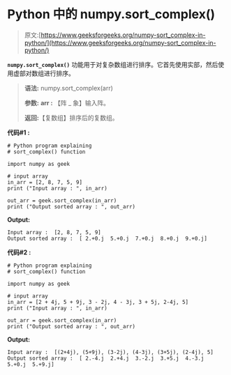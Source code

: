 # Python 中的 numpy.sort_complex()

> 原文:[https://www.geeksforgeeks.org/numpy-sort_complex-in-python/](https://www.geeksforgeeks.org/numpy-sort_complex-in-python/)

**`numpy.sort_complex()`** 功能用于对复杂数组进行排序。它首先使用实部，然后使用虚部对数组进行排序。

> **语法:** numpy.sort_complex(arr)
> 
> **参数:**
> **arr :** 【阵 _ 象】输入阵。
> 
> **返回:**【复数组】排序后的复数组。

**代码#1 :**

```
# Python program explaining
# sort_complex() function

import numpy as geek

# input array
in_arr = [2, 8, 7, 5, 9]
print ("Input array : ", in_arr) 

out_arr = geek.sort_complex(in_arr) 
print ("Output sorted array : ", out_arr)
```

**Output:**

```
Input array :  [2, 8, 7, 5, 9]
Output sorted array :  [ 2.+0.j  5.+0.j  7.+0.j  8.+0.j  9.+0.j]

```

**代码#2 :**

```
# Python program explaining
# sort_complex() function

import numpy as geek

# input array
in_arr = [2 + 4j, 5 + 9j, 3 - 2j, 4 - 3j, 3 + 5j, 2-4j, 5]
print ("Input array : ", in_arr)   

out_arr = geek.sort_complex(in_arr) 
print ("Output sorted array : ", out_arr)
```

**Output:**

```
Input array :  [(2+4j), (5+9j), (3-2j), (4-3j), (3+5j), (2-4j), 5]
Output sorted array :  [ 2.-4.j  2.+4.j  3.-2.j  3.+5.j  4.-3.j  5.+0.j  5.+9.j]

```